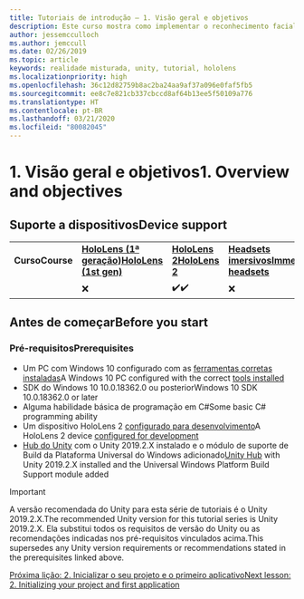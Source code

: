 ```yaml
---
title: Tutoriais de introdução – 1. Visão geral e objetivos
description: Este curso mostra como implementar o reconhecimento facial do Azure em um aplicativo de realidade misturada.
author: jessemcculloch
ms.author: jemccull
ms.date: 02/26/2019
ms.topic: article
keywords: realidade misturada, unity, tutorial, hololens
ms.localizationpriority: high
ms.openlocfilehash: 36c12d82759b8ac2ba24aa9af37a096e0faf5fb5
ms.sourcegitcommit: ee8c7e821cb337cbccd8af64b13ee5f50109a776
ms.translationtype: HT
ms.contentlocale: pt-BR
ms.lasthandoff: 03/21/2020
ms.locfileid: "80082045"
---
```

# <a name="1-overview-and-objectives"></a><span data-ttu-id="f02f9-105">1. Visão geral e objetivos</span><span class="sxs-lookup"><span data-stu-id="f02f9-105">1. Overview and objectives</span></span>

## <a name="device-support"></a><span data-ttu-id="f02f9-106">Suporte a dispositivos</span><span class="sxs-lookup"><span data-stu-id="f02f9-106">Device support</span></span>

<table>
    <colgroup>
    <col width="25%" />
    <col width="25%" />
    <col width="25%" />
    <col width="25%" />
    </colgroup>
    <tr>
        <td><span data-ttu-id="f02f9-107"><strong>Curso</strong></span><span class="sxs-lookup"><span data-stu-id="f02f9-107"><strong>Course</strong></span></span></td>
        <td><span data-ttu-id="f02f9-108"><a href="hololens-hardware-details.md"><strong>HoloLens (1ª geração)</strong></a></span><span class="sxs-lookup"><span data-stu-id="f02f9-108"><a href="hololens-hardware-details.md"><strong>HoloLens (1st gen)</strong></a></span></span></td>
        <td><span data-ttu-id="f02f9-109"><a href="https://www.microsoft.com//hololens/hardware"><strong>HoloLens 2</strong></a></span><span class="sxs-lookup"><span data-stu-id="f02f9-109"><a href="https://www.microsoft.com//hololens/hardware"><strong>HoloLens 2</strong></a></span></span></td>
        <td><span data-ttu-id="f02f9-110"><a href="immersive-headset-hardware-details.md"><strong>Headsets imersivos</strong></a></span><span class="sxs-lookup"><span data-stu-id="f02f9-110"><a href="immersive-headset-hardware-details.md"><strong>Immersive headsets</strong></a></span></span></td>
    </tr>
     <tr>
        <td></td>
        <td>❌</td>
        <td><span data-ttu-id="f02f9-111">✔️</span><span class="sxs-lookup"><span data-stu-id="f02f9-111">✔️</span></span></td>
        <td>❌</td>
    </tr>
</table>

## <a name="before-you-start"></a><span data-ttu-id="f02f9-112">Antes de começar</span><span class="sxs-lookup"><span data-stu-id="f02f9-112">Before you start</span></span>

### <a name="prerequisites"></a><span data-ttu-id="f02f9-113">Pré-requisitos</span><span class="sxs-lookup"><span data-stu-id="f02f9-113">Prerequisites</span></span>

* <span data-ttu-id="f02f9-114">Um PC com Windows 10 configurado com as [ferramentas corretas instaladas](install-the-tools.md)</span><span class="sxs-lookup"><span data-stu-id="f02f9-114">A Windows 10 PC configured with the correct [tools installed](install-the-tools.md)</span></span>
* <span data-ttu-id="f02f9-115">SDK do Windows 10 10.0.18362.0 ou posterior</span><span class="sxs-lookup"><span data-stu-id="f02f9-115">Windows 10 SDK 10.0.18362.0 or later</span></span>
* <span data-ttu-id="f02f9-116">Alguma habilidade básica de programação em C#</span><span class="sxs-lookup"><span data-stu-id="f02f9-116">Some basic C# programming ability</span></span>
* <span data-ttu-id="f02f9-117">Um dispositivo HoloLens 2 [configurado para desenvolvimento](using-visual-studio.md#enabling-developer-mode)</span><span class="sxs-lookup"><span data-stu-id="f02f9-117">A HoloLens 2 device [configured for development](using-visual-studio.md#enabling-developer-mode)</span></span>
* <span data-ttu-id="f02f9-118"><a href="https://docs.unity3d.com/Manual/GettingStartedInstallingHub.html" target="_blank">Hub do Unity</a> com o Unity 2019.2.X instalado e o módulo de suporte de Build da Plataforma Universal do Windows adicionado</span><span class="sxs-lookup"><span data-stu-id="f02f9-118"><a href="https://docs.unity3d.com/Manual/GettingStartedInstallingHub.html" target="_blank">Unity Hub</a> with Unity 2019.2.X installed and the Universal Windows Platform Build Support module added</span></span>

> [!IMPORTANT]
> <span data-ttu-id="f02f9-119">A versão recomendada do Unity para esta série de tutoriais é o Unity 2019.2.X.</span><span class="sxs-lookup"><span data-stu-id="f02f9-119">The recommended Unity version for this tutorial series is Unity 2019.2.X.</span></span> <span data-ttu-id="f02f9-120">Ela substitui todos os requisitos de versão do Unity ou as recomendações indicadas nos pré-requisitos vinculados acima.</span><span class="sxs-lookup"><span data-stu-id="f02f9-120">This supersedes any Unity version requirements or recommendations stated in the prerequisites linked above.</span></span>

[<span data-ttu-id="f02f9-121">Próxima lição: 2. Inicializar o seu projeto e o primeiro aplicativo</span><span class="sxs-lookup"><span data-stu-id="f02f9-121">Next lesson: 2. Initializing your project and first application</span></span>](mrlearning-base-ch1.md)

